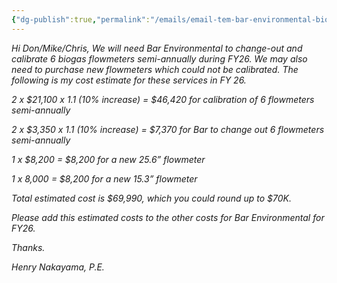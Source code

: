 ```yaml
---
{"dg-publish":true,"permalink":"/emails/email-tem-bar-environmental-biogas-change-out-and-calibration-fy-26-24-january-2025/","noteIcon":"","created":"2025-01-24T12:17:15.263-06:00"}
---
```


*Hi Don/Mike/Chris, We will need Bar Environmental to change-out and calibrate 6 biogas flowmeters semi-annually during FY26. We may also need to purchase new flowmeters which could not be calibrated. The following is my cost estimate for these services in FY 26.*

*2 x $21,100 x 1.1 (10% increase) = $46,420 for calibration of 6 flowmeters semi-annually*

*2 x $3,350 x 1.1 (10% increase) = $7,370 for Bar to change out 6 flowmeters semi-annually*

*1 x $8,200 = $8,200 for a new 25.6” flowmeter*

*1 x 8,000 = $8,200 for a new 15.3” flowmeter*

*Total estimated cost is $69,990, which you could round up to $70K.*

*Please add this estimated costs to the other costs for Bar Environmental for FY26.*

*Thanks.*

*Henry Nakayama, P.E.*